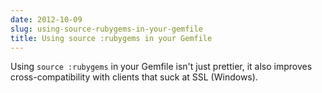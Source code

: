```yaml
---
date: 2012-10-09
slug: using-source-rubygems-in-your-gemfile
title: Using source :rubygems in your Gemfile
---
```


Using `source :rubygems` in your Gemfile isn't just prettier, it also improves cross-compatibility with clients that suck at SSL (Windows).
